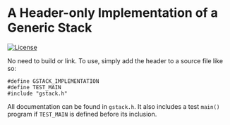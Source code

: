 # A Header-only Implementation of a Generic Stack

[![License](https://img.shields.io/badge/license-MIT-blue.svg)](https://https://github.com/Melkor-1/pyva/edit/main/LICENSE)

No need to build or link. To use, simply add the header to a source file like so:

```
#define GSTACK_IMPLEMENTATION
#define TEST_MAIN
#include "gstack.h"
```

All documentation can be found in `gstack.h`. It also includes a test `main()`
program if `TEST_MAIN` is defined before its inclusion.
